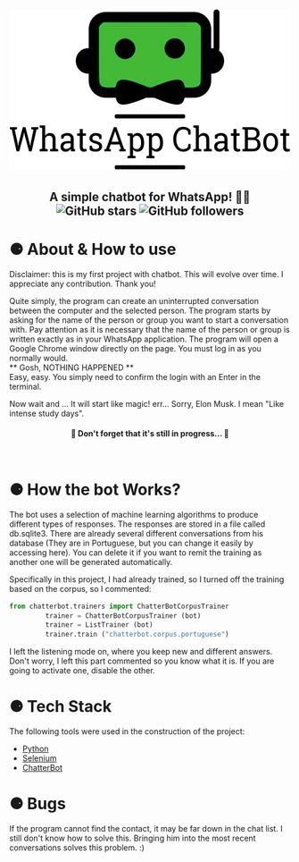 <h1 align="center" >
    <img src="robotinic.png">
</h1>
<h2 align="center" >
    A simple chatbot for WhatsApp! 🤖💬 <br>
    <img alt="GitHub stars" src="https://img.shields.io/github/stars/CleoMenezes/WhatsApp-ChatBot?style=social">
    <img alt="GitHub followers" src="https://img.shields.io/github/followers/CleoMenezes?label=Follow%20me%20%3A%29&style=social">
</h2>

<h1>⚈ About & How to use</h1>
<p>
Disclaimer: this is my first project with chatbot. This will evolve over time. I appreciate any contribution. Thank you!

Quite simply, the program can create an uninterrupted conversation between the computer and the selected person.
The program starts by asking for the name of the person or group you want to start a conversation with. Pay attention as it is necessary that the name of the person or group is written exactly as in your WhatsApp application.
The program will open a Google Chrome window directly on the page. You must log in as you normally would. <br>
** Gosh, NOTHING HAPPENED ** <br>
Easy, easy. You simply need to confirm the login with an Enter in the terminal.

Now wait and ... It will start like magic! err... Sorry, Elon Musk. I mean "Like intense study days".
</p>

<h4 align="center"> 
	🚧  Don't forget that it's still in progress...  🚧
</h4> 

<br>

<h1>⚈ How the bot Works?</h1>
<p>
The bot uses a selection of machine learning algorithms to produce different types of responses.
The responses are stored in a file called db.sqlite3.
There are already several different conversations from his database (They are in Portuguese, but you can change it easily by accessing here).
You can delete it if you want to remit the training as another one will be generated automatically.

Specifically in this project, I had already trained, so I turned off the training based on the corpus, so I commented:
```python
from chatterbot.trainers import ChatterBotCorpusTrainer
         trainer = ChatterBotCorpusTrainer (bot)
         trainer = ListTrainer (bot)
         trainer.train ("chatterbot.corpus.portuguese")
```

I left the listening mode on, where you keep new and different answers. Don't worry, I left this part commented so you know what it is.
If you are going to activate one, disable the other.
</p>

<h1>⚈ Tech Stack</h1>

The following tools were used in the construction of the project:

- [Python](https://www.python.org/)
- [Selenium](https://www.selenium.dev/)
- [ChatterBot](https://chatterbot.readthedocs.io/en/stable/)

<h1>⚈ Bugs</h1>
<p>
If the program cannot find the contact, it may be far down in the chat list. I still don't know how to solve this. Bringing him into the most recent conversations solves this problem. :)
</p>
